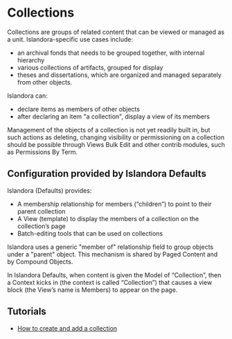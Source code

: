 # Collections

Collections are groups of related content that can be viewed or managed as a unit.  Islandora-specific use cases include:

- an archival fonds that needs to be grouped together, with internal hierarchy
- various collections of artifacts, grouped for display
- theses and dissertations, which are organized and managed separately from other objects.

Islandora can:

- declare items as members of other objects
- after declaring an item "a collection", display a view of its members

Management of the objects of a collection is not yet readily built in, but such actions as deleting, changing visibility or permissioning on a collection should be possible through Views Bulk Edit and other contrib modules, such as Permissions By Term.

## Configuration provided by Islandora Defaults
Islandora (Defaults) provides:

- A membership relationship for members (“children”) to point to their parent collection
- A View (template) to display the members of a collection on the collection’s page
- Batch-editing tools that can be used on collections

Islandora uses a generic "member of" relationship field to group objects under a "parent" object. This mechanism is shared by Paged Content and by Compound Objects.

In Islandora Defaults, when content is given the Model of “Collection”, then a Context kicks in (the context is called “Collection”) that causes a view block (the View’s name is Members) to appear on the page. 

## Tutorials

- [How to create and add a collection]("tutorials/how-to-create-collection.md")
